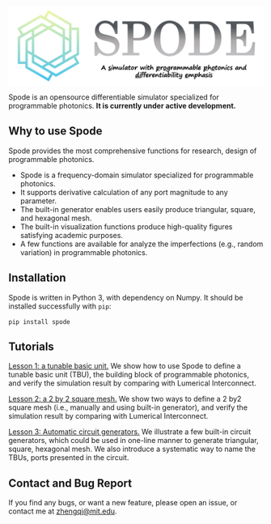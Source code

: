 <img src="docs/figs/spode_logo_v0.png" width="600" align="center"/>

Spode is an opensource differentiable simulator specialized for programmable photonics. **It is currently under active development.**

## Why to use Spode

Spode provides the most comprehensive functions for research, design of programmable photonics.  

* Spode is a frequency-domain simulator specialized for programmable photonics.
* It supports derivative calculation of any port magnitude to any parameter.
* The built-in generator enables users easily produce triangular, square, and hexagonal mesh.
* The built-in visualization functions produce high-quality figures satisfying academic purposes.
* A few functions are available for analyze the imperfections (e.g., random variation) in programmable photonics.


## Installation

Spode is written in Python 3, with dependency on Numpy. It should be installed successfully with ```pip```:

```
pip install spode
```

## Tutorials

[Lesson 1: a tunable basic unit.](https://github.com/zhengqigao/spode/blob/main/tutorials/lesson1_verify_tbu/) We show how to use Spode to define a tunable basic unit (TBU), the building block of programmable photonics, and verify the simulation result by comparing with Lumerical Interconnect.

[Lesson 2: a 2 by 2 square mesh.](https://github.com/zhengqigao/spode/blob/main/tutorials/lesson2_verify_2by2_mesh/) We show two ways to define a 2 by2 square mesh (i.e., manually and using built-in generator), and verify the simulation result by comparing with Lumerical Interconnect. 

[Lesson 3: Automatic circuit generators.](https://github.com/zhengqigao/spode/tree/main/tutorials/lesson3_circuit_generator) We illustrate a few built-in circuit generators, which could be used in one-line manner to generate triangular, square, hexagonal mesh. We also introduce a systematic way to name the TBUs, ports presented in the circuit.

## Contact and Bug Report

If you find any bugs, or want a new feature, please open an issue, or contact me at zhengqi@mit.edu.
